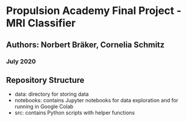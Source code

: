 # Propulsion Academy Final Project - MRI Classifier
## Authors: Norbert Bräker, Cornelia Schmitz
### July 2020

## Repository Structure
* data: directory for storing data
* notebooks: contains Jupyter notebooks for data exploration and for running in Google Colab
* src: contains Python scripts with helper functions

